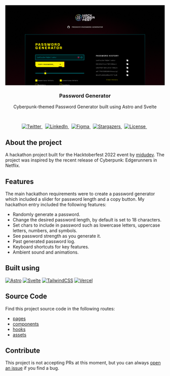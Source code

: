<a href="https://github.com/fredoist/password-generator">
  <img src=".github/media/thumbnail.png" alt="Thumbnail" align="center">
</a>
<br />
<h3 align="center">Password Generator</h3>
<p align="center">
  Cyberpunk-themed Password Generator built using Astro and Svelte
</p>
<br />
<p align="center">
  <a href="https://twitter.com/fredoist">
    <img src="https://img.shields.io/badge/Twitter-%231DA1F2.svg?style=for-the-badge&logo=Twitter&logoColor=white" alt="Twitter">
  </a>
  &nbsp;
  <a href="https://www.linkedin.com/in/alfredogonzalezr">
    <img src="https://img.shields.io/badge/linkedin-%230077B5.svg?style=for-the-badge&logo=linkedin&logoColor=white" alt="LinkedIn">
  </a>
  &nbsp;
  <a href="https://www.figma.com/community/file/1167934186210755390">
    <img src="https://img.shields.io/badge/figma-%23F24E1E.svg?style=for-the-badge&logo=figma&logoColor=white" alt="Figma">
  </a>
  &nbsp;
  <a href="https://github.com/fredoist/password-generator/stargazers">
    <img src="https://img.shields.io/github/stars/fredoist/password-generator.svg?style=for-the-badge" alt="Stargazers">
  </a>
  &nbsp;
  <a href="https://github.com/fredoist/password-generator/blob/main/LICENSE">
    <img src="https://img.shields.io/github/license/fredoist/password-generator.svg?style=for-the-badge" alt="License">
  </a>
  &nbsp;
</p>

## About the project

A hackathon project built for the Hacktoberfest 2022 event by [midudev](https://github.com/midudev). The project was inspired by the recent release of Cyberpunk: Edgerunners in Netflix.

## Features

The main hackathon requirements were to create a password generator which included a slider for password length and a copy button. My hackathon entry included the following features:

- Randomly generate a password.
- Change the desired password length, by default is set to 18 characters.
- Set chars to include in password such as lowercase letters, uppercase letters, numbers, and symbols.
- See password strength as you generate it.
- Past generated password log.
- Keyboard shortcuts for key features.
- Ambient sound and animations.

## Built using

[![Astro](https://img.shields.io/badge/Astro-FF5D01.svg?style=for-the-badge&logo=Astro&logoColor=white)](https://astro.build)
[![Svelte](https://img.shields.io/badge/svelte-%23f1413d.svg?style=for-the-badge&logo=svelte&logoColor=white)](https://svelte.dev)
[![TailwindCSS](https://img.shields.io/badge/tailwindcss-%2338BDF8.svg?style=for-the-badge&logo=tailwind-css&logoColor=white)](https://tailwindcss.com)
[![Vercel](https://img.shields.io/badge/vercel-%23000000.svg?style=for-the-badge&logo=vercel&logoColor=white)](https://vercel.com)

## Source Code

Find this project source code in the following routes:

- [pages](https://github.com/midudev/password-generator/tree/main/src/pages/fredoist)
- [components](https://github.com/midudev/password-generator/tree/main/src/components/fredoist)
- [hooks](https://github.com/midudev/password-generator/tree/main/src/hooks/fredoist)
- [assets](https://github.com/midudev/password-generator/tree/main/public/fredoist)

## Contribute

This project is not accepting PRs at this moment, but you can always [open an issue](https://github.com/fredoist/password-generator/issues/new) if you find a bug.
